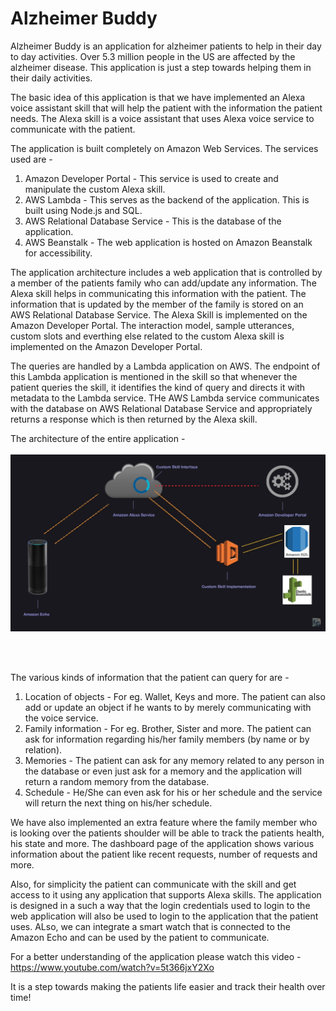 # Alzheimer Buddy

Alzheimer Buddy is an application for alzheimer patients to help in their day to day activities. Over 5.3 million people in the US are affected by the alzheimer disease. This application is just a step towards helping them in their daily activities. 

The basic idea of this application is that we have implemented an Alexa voice assistant skill that will help the patient with the information the patient needs. The Alexa skill is a voice assistant that uses Alexa voice service to communicate with the patient. 

The application is built completely on Amazon Web Services. The services used are - 
1. Amazon Developer Portal - This service is used to create and manipulate the custom Alexa skill. 
2. AWS Lambda - This serves as the backend of the application. This is built using Node.js and SQL.
3. AWS Relational Database Service - This is the database of the application. 
4. AWS Beanstalk - The web application is hosted on Amazon Beanstalk for accessibility.


The application architecture includes a web application that is controlled by a member of the patients family who can add/update any information. The Alexa skill helps in communicating this information with the patient. The information that is updated by the member of the family is stored on an AWS Relational Database Service. The Alexa Skill is implemented on the Amazon Developer Portal. The interaction model, sample utterances, custom slots and everthing else related to the custom Alexa skill is implemented on the Amazon Developer Portal. 

The queries are handled by a Lambda application on AWS. The endpoint of this Lambda application is mentioned in the skill so that whenever the patient queries the skill, it identifies the kind of query and directs it with metadata to the Lambda service. THe AWS Lambda service communicates with the database on AWS Relational Database Service and appropriately returns a response which is then returned by the Alexa skill. 

The architecture of the entire application -
<br><br>
![alt text](https://github.com/kevallakhani95/AlzheimerBuddy/blob/master/image1.jpeg)

<br><br>

The various kinds of information that the patient can query for are - 
1. Location of objects - For eg. Wallet, Keys and more. The patient can also add or update an object if he wants to by merely communicating with the voice service. 
2. Family information - For eg. Brother, Sister and more. The patient can ask for information regarding his/her family members (by name or by relation).
3. Memories - The patient can ask for any memory related to any person in the database or even just ask for a memory and the application will return a random memory from the database. 
4. Schedule - He/She can even ask for his or her schedule and the service will return the next thing on his/her schedule.

We have also implemented an extra feature where the family member who is looking over the patients shoulder will be able to track the patients health, his state and more. The dashboard page of the application shows various information about the patient like recent requests, number of requests and more. 

Also, for simplicity the patient can communicate with the skill and get access to it using any application that supports Alexa skills. The application is designed in a such a way that the login credentials used to login to the web application will also be used to login to the application that the patient uses. ALso, we can integrate a smart watch that is connected to the Amazon Echo and can be used by the patient to communicate. 

For a better understanding of the application please watch this video - 
https://www.youtube.com/watch?v=5t366jxY2Xo


It is a step towards making the patients life easier and track their health over time!
